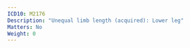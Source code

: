 ```yaml
---
ICD10: M2176
Description: "Unequal limb length (acquired): Lower leg"
Matters: No
Weight: 0
---
```

